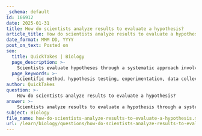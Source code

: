 ```yaml
---
_schema: default
id: 166912
date: 2025-01-31
title: How do scientists analyze results to evaluate a hypothesis?
article_title: How do scientists analyze results to evaluate a hypothesis?
date_format: MMM DD, YYYY
post_on_text: Posted on
seo:
  title: QuickTakes | Biology
  page_description: >-
    Scientists evaluate hypotheses through a systematic approach involving experimentation, data collection and analysis, drawing conclusions, replication, and peer review.
  page_keywords: >-
    scientific method, hypothesis testing, experimentation, data collection, data analysis, statistical methods, conclusions, replication, peer review, iterative process
author: QuickTakes
question: >-
    How do scientists analyze results to evaluate a hypothesis?
answer: >-
    Scientists analyze results to evaluate a hypothesis through a systematic process that typically involves several key steps:\n\n1. **Experimentation**: After formulating a hypothesis, researchers design and conduct experiments to test it. This involves manipulating independent variables to observe their effects on dependent variables while ensuring that the experiment is controlled and replicable.\n\n2. **Data Collection**: During the experimentation phase, data is collected meticulously. This data serves as the foundation for evaluating the hypothesis.\n\n3. **Data Analysis**: Once the data is collected, scientists analyze it to determine whether it supports or contradicts the hypothesis. This analysis often involves statistical methods to assess the significance of the results. For instance, researchers may calculate p-values to evaluate the probability of observing the data if the null hypothesis were true.\n\n4. **Drawing Conclusions**: Based on the analysis, scientists draw conclusions regarding the hypothesis. If the data supports the hypothesis, it may be accepted; if it contradicts the hypothesis, it may be rejected or revised.\n\n5. **Replication and Peer Review**: A crucial aspect of scientific analysis is the ability to replicate results. Other researchers should be able to repeat the experiment under the same conditions to verify the findings. Additionally, communicating results through publications and presentations allows for peer review, which is essential for validating the research and contributing to the broader scientific knowledge.\n\n6. **Iterative Process**: The evaluation of a hypothesis is often iterative. If the hypothesis is not supported, researchers may refine it or develop new hypotheses based on the insights gained from the analysis.\n\nThis structured approach ensures that scientific inquiry remains objective and systematic, allowing for a deeper understanding of natural phenomena.
subject: Biology
file_name: how-do-scientists-analyze-results-to-evaluate-a-hypothesis.md
url: /learn/biology/questions/how-do-scientists-analyze-results-to-evaluate-a-hypothesis
---
```


&nbsp;